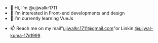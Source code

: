 - 👋 Hi, I’m @ujjwalkr1711
- 👀 I’m interested in Front-end developments and design
- 🌱 I’m currently learning VueJs
<!---
- 💞️ I’m looking to collaborate on ...
--->
- 📫 Reach me on my mail"ujjwalkr.1711@gmail.com"or Linkin <a href="https;//www.linkedin.com/in/ujjwal-kuma-17n1999">@ujjwal-kuma-17n1999</a>

<!---
ujjwalkr1711/ujjwalkr1711 is a ✨ special ✨ repository because its `README.md` (this file) appears on your GitHub profile.
You can click the Preview link to take a look at your changes.
--->
